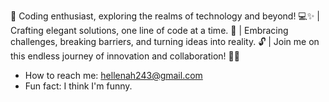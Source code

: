 🚀 Coding enthusiast, exploring the realms of technology and beyond! 💻✨ | Crafting elegant solutions, one line of code at a time. 🌟 | Embracing challenges, breaking barriers, and turning ideas into reality. 🔓  | Join me on this endless journey of innovation and collaboration! 🚀✨
- How to reach me: hellenah243@gmail.com
- Fun fact: I think I'm funny.

<!---
hellena254/hellena254 is a ✨ special ✨ repository because its `README.md` (this file) appears on your GitHub profile.
You can click the Preview link to take a look at your changes.
--->
